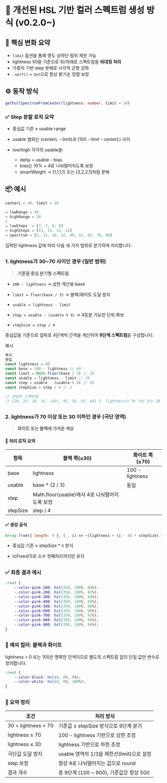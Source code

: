 # 🎨 개선된 HSL 기반 컬러 스펙트럼 생성 방식 (v0.2.0~)

## 🧠 핵심 변화 요약

-   `limit` 옵션을 통해 명도 상하단 범위 제한 가능
-   lightness 50을 기준으로 위/아래로 스펙트럼을 **비대칭 처리**
-   가중치 기반 step 분배로 시각적 균형 강화
-   `.sort()` + `Set`으로 항상 밝기순 정렬 보장

## ⚙️ 동작 방식

```ts
getFullSpectrumFromCenter(lightness: number, limit = 10)
```

### ✅ Step 분할 로직 요약

-   중심값 기준 ± usable range

-   usable 범위는 (centerL - limit)과 (100 - limit - centerL) 사이

-   low/high 각각의 usable을:
    -   delta = usable - bias
    -   bias는 10% + 4로 나눠떨어지도록 보정
    -   smartWeight → [1,1,1,1] 또는 [3,2,2,1]처럼 분배

## 📦 예시

```ts
centerL = 40, limit = 10

→ lowRange = 30
→ highRange = 50
1
→ lowSteps  = [7, 7, 8, 8]
→ highSteps = [13, 13, 12, 12]
→ spectrum = [5, 11, 18, 32, 40, 52, 65, 78, 90]
```

입력된 lightness 값에 따라 다음 세 가지 범위로 분기하여 처리합니다.

##

### 1. lightness가 30~70 사이인 경우 (일반 범위)

> **기준점 중심 분기형 스펙트럼**

-   `100 - lightness` → 상한 계산용 base

-   `limit = floor(base / 3)` → 블랙/화이트 도달 방지

-   `usable = lightness - limit`

-   `step = usable - (usable % 4)` → 4등분 가능한 단위 확보

-   `stepSize = step / 4`

중심값을 기준으로 앞뒤로 4단계씩 간격을 계산하여 **9단계 스펙트럼**을 구성합니다.

예시

```js
복사
편집
const lightness = 40
const base = 100 - lightness // 60
const limit = Math.floor(base / 3) // 20
const usable = lightness - limit // 20
const step = usable - (usable % 4) // 20
const stepSize = step / 4 // 5

// 생성된 스펙트럼
// [20, 25, 30, 35, (40), 45, 50, 55, 60] 2. lightness가 70 이상 또는 30 이하인 경우 (극단 영역)
```

##

### 2. lightness가 70 이상 또는 30 이하인 경우 (극단 영역)

> **화이트 또는 블랙에 가까운 색상**

#### 📌 처리 로직 요약

| 항목     | 블랙 쪽(≤30)                                   | 화이트 쪽(≥70)  |
| -------- | ---------------------------------------------- | --------------- |
| base     | lightness                                      | 100 - lightness |
| usable   | base \* (2 / 3)                                | 동일            |
| step     | Math.floor(usable)에서 4로 나눠떨어지도록 보정 |                 |
| stepSize | step / 4                                       |                 |

#### ✅ 생성 공식

```js
Array.from({ length: 9 }, (_, i) => +(lightness + (i - 4) * stepSize).toFixed(1))
```

-   중심값 기준 ± stepSize \* n 방식

-   toFixed(1)로 소수 첫째자리까지만 유지

##

### ✅ 최종 결과 예시

```css
:root {
    --color-pink-100: hsl(350, 100%, 80%);
    --color-pink-200: hsl(350, 100%, 82%);
    --color-pink-300: hsl(350, 100%, 84%);
    --color-pink-400: hsl(350, 100%, 86%);
    --color-pink-500: hsl(350, 100%, 88%);
    --color-pink-600: hsl(350, 100%, 90%);
    --color-pink-700: hsl(350, 100%, 92%);
    --color-pink-800: hsl(350, 100%, 94%);
    --color-pink-900: hsl(350, 100%, 96%);
}
```

##

### 🖤 예외 컬러: 블랙과 화이트

lightness = 0 또는 100은 명확한 단색이므로
별도의 스펙트럼 없이 단일 값만 변수로 정의합니다.

```css
:root {
    --color-black: hsl(0, 0%, 0%);
    --color-white: hsl(0, 0%, 100%);
}
```

##

### 📌 요약 정리

| 조건                | 처리 방식                                  |
| ------------------- | ------------------------------------------ |
| 30 < lightness < 70 | 기준값 ± stepSize 방식으로 9단계 분기      |
| lightness ≥ 70      | 100 - lightness 기반으로 상한 조정         |
| lightness ≤ 30      | lightness 기반으로 하한 조정               |
| 극단값 도달 방지    | usable 영역의 1/3을 제한선(limit)으로 설정 |
| step 보정           | 항상 4로 나눠떨어지는 값으로 round         |
| 결과 개수           | 총 9단계 (100 ~ 900), 기준값은 항상 500    |

